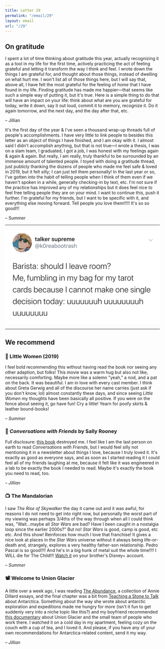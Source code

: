 ```yaml
---
title: Letter 29
permalink: "/email/29"
layout: email
url: "/29"
---
```


## On gratitude

I spent a lot of time thinking about gratitude this year, actually recognizing it as a tool in my life for the first time, actively practicing the act of feeling grateful and letting it transform the way I think and feel. I wrote down the things I am grateful for, and thought about those things, instead of dwelling on what hurt me. I won't list all of those things here, but I will say that, above all, I have felt the most grateful for the feeling of *home* that I have found in my life. Finding gratitude has made me happier—that seems like such a simple way of putting it, but it's true. Here is a simple thing to do that will have an impact on your life: think about what are you are grateful for today, write it down, say it out loud, commit it to memory, recognize it. Do it again tomorrow, and the next day, and the day after that, etc.

– Jillian

It's the first day of the year & I've seen a thousand wrap-up threads full of people's accomplishments. I have very little to link people to besides this letter as an object of things I have finished, and I am okay with it. I almost said I didn't accomplish anything, but that is not true—I wrote a thesis, I was on a slam team, I graduated, I got a job, I was honest with my feelings again & again & again. But really, I am really, truly thankful to be surrounded by an immense amount of talented people. I toyed with doing a gratitude thread, just publicly thanking the dozens of people who made me feel safe & loved in 2019, but it felt silly; I can just tell them personally! In the last year or so, I've gotten into the habit of telling people when I think of them even if we haven't spoken in a while, generally checking-in by text, etc. I'm not sure if the practice has improved any of my relationships but it does feel nice to feel free telling people they are on your mind. I want to continue this, push it further. I'm grateful for my friends, but I want to be specific with it, and everything else moving forward. Tell people you love them!!!!! It's so so good!!!

– Summer

<hr>

<a href="https://twitter.com/k0reabootrash/status/1207349777580646401?s=12">
  <img src="/assets/images/tweets/29.jpg" class="tweet">
</a>

<hr>

## We recommend

### 🎥 Little Women (2019)

I feel bold recommending this without having read the book nor seeing any other adaption, but folks! This movie was a warm hug but also not like, necessarily comforting. Maybe more like a solemn "yeah," a nod, and a pat on the back. It was beautiful. I am in love with every cast member. I think about Greta Gerwig and all of the discourse her name carries (just ask if you don't know, lol) almost constantly these days, and since seeing *Little Women* my thoughts have been basically all positive. If you were on the fence about seeing it, go have fun! Cry a little! Yearn for poofy skirts & leather bound-books!

– *Summer*

### 📖 *Conversations with Friends* by Sally Rooney

Full disclosure: [this book](https://www.indiebound.org/book/9780451499066) destroyed me. I feel like I am the last person on earth to read *Conversations with Friends*, but I would feel silly not mentioning it in a newsletter about things I love, because I truly loved it. It's exactly as good as everyone says, and as soon as I started reading it I could feel all of my friends laughing at me, because it felt like it was engineered in a lab to be exactly the book I needed to read. Maybe it's exactly the book you need to read, too.

– *Jillian*

### 📺 The Mandalorian

I saw *The Rise of Skywalker* the day it came out and it was awful, for reasons I do not need to get into right now, but personally the worst part of my viewing was perhaps 3/4ths of the way through when all I could think was, "Wait...maybe all *Star Wars* are bad? Have I been caught in a nostalgia loop since the earlier 2000s?" But no! *Star Wars* is good, camp is good, etc etc. And this show! Reinforces how much I love that franchise! It gives a nice look at places in the *Star Wars* universe without it always being life-or-death and, strangely, explores a very healthy father-son relationship. Pedro Pascal is so good!!!! And he's in a big hunk of metal suit the whole time!!!! I WILL die for The Child!!! [Watch it](https://www.disneyplus.com/welcome/the-mandalorian?cid=DSS-Search-Bing-71700000059616291&s_kwcid=AL!%208468!10!79439826966918!79440062238821&msclkid=b11e59106ae311c23f93071e43432922&gclid=CJaH89a55eYCFdEEiAkd6i4N0Q&gclsrc=ds) on your brother's Disney+ account.

– *Summer*

### 📽️ Welcome to Union Glacier

A little over a week ago, I was reading [The Abundance](https://www.goodreads.com/book/show/25776682-the-abundance), a collection of Annie Dillard essays, and the final chapter was a bit from [Teaching a Stone to Talk](https://www.goodreads.com/book/show/12534.Teaching_a_Stone_to_Talk) about Antarctica. Something about the way she wrote about antarctic exploration and expeditions made me hungry for more (isn't it fun to get suddenly very into a niche topic like this?) and my boyfriend recommended [this documentary](https://vimeo.com/107231188) about Union Glacier and the small team of people who work there. I watched it on a cold day in my apartment, feeling cozy on the couch with a cup of tea, and I loved it. And please, if you have any of your own recommendations for Antarctica-related content, send it my way.

– *Jillian*
